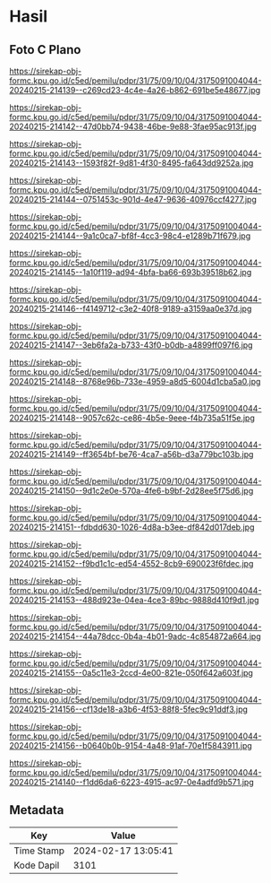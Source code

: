 # Hasil

## Foto C Plano

https://sirekap-obj-formc.kpu.go.id/c5ed/pemilu/pdpr/31/75/09/10/04/3175091004044-20240215-214139--c269cd23-4c4e-4a26-b862-691be5e48677.jpg

https://sirekap-obj-formc.kpu.go.id/c5ed/pemilu/pdpr/31/75/09/10/04/3175091004044-20240215-214142--47d0bb74-9438-46be-9e88-3fae95ac913f.jpg

https://sirekap-obj-formc.kpu.go.id/c5ed/pemilu/pdpr/31/75/09/10/04/3175091004044-20240215-214143--1593f82f-9d81-4f30-8495-fa643dd9252a.jpg

https://sirekap-obj-formc.kpu.go.id/c5ed/pemilu/pdpr/31/75/09/10/04/3175091004044-20240215-214144--0751453c-901d-4e47-9636-40976ccf4277.jpg

https://sirekap-obj-formc.kpu.go.id/c5ed/pemilu/pdpr/31/75/09/10/04/3175091004044-20240215-214144--9a1c0ca7-bf8f-4cc3-98c4-e1289b71f679.jpg

https://sirekap-obj-formc.kpu.go.id/c5ed/pemilu/pdpr/31/75/09/10/04/3175091004044-20240215-214145--1a10f119-ad94-4bfa-ba66-693b39518b62.jpg

https://sirekap-obj-formc.kpu.go.id/c5ed/pemilu/pdpr/31/75/09/10/04/3175091004044-20240215-214146--f4149712-c3e2-40f8-9189-a3159aa0e37d.jpg

https://sirekap-obj-formc.kpu.go.id/c5ed/pemilu/pdpr/31/75/09/10/04/3175091004044-20240215-214147--3eb6fa2a-b733-43f0-b0db-a4899ff097f6.jpg

https://sirekap-obj-formc.kpu.go.id/c5ed/pemilu/pdpr/31/75/09/10/04/3175091004044-20240215-214148--8768e96b-733e-4959-a8d5-6004d1cba5a0.jpg

https://sirekap-obj-formc.kpu.go.id/c5ed/pemilu/pdpr/31/75/09/10/04/3175091004044-20240215-214148--9057c62c-ce86-4b5e-9eee-f4b735a51f5e.jpg

https://sirekap-obj-formc.kpu.go.id/c5ed/pemilu/pdpr/31/75/09/10/04/3175091004044-20240215-214149--ff3654bf-be76-4ca7-a56b-d3a779bc103b.jpg

https://sirekap-obj-formc.kpu.go.id/c5ed/pemilu/pdpr/31/75/09/10/04/3175091004044-20240215-214150--9d1c2e0e-570a-4fe6-b9bf-2d28ee5f75d6.jpg

https://sirekap-obj-formc.kpu.go.id/c5ed/pemilu/pdpr/31/75/09/10/04/3175091004044-20240215-214151--fdbdd630-1026-4d8a-b3ee-df842d017deb.jpg

https://sirekap-obj-formc.kpu.go.id/c5ed/pemilu/pdpr/31/75/09/10/04/3175091004044-20240215-214152--f9bd1c1c-ed54-4552-8cb9-690023f6fdec.jpg

https://sirekap-obj-formc.kpu.go.id/c5ed/pemilu/pdpr/31/75/09/10/04/3175091004044-20240215-214153--488d923e-04ea-4ce3-89bc-9888d410f9d1.jpg

https://sirekap-obj-formc.kpu.go.id/c5ed/pemilu/pdpr/31/75/09/10/04/3175091004044-20240215-214154--44a78dcc-0b4a-4b01-9adc-4c854872a664.jpg

https://sirekap-obj-formc.kpu.go.id/c5ed/pemilu/pdpr/31/75/09/10/04/3175091004044-20240215-214155--0a5c11e3-2ccd-4e00-821e-050f642a603f.jpg

https://sirekap-obj-formc.kpu.go.id/c5ed/pemilu/pdpr/31/75/09/10/04/3175091004044-20240215-214156--cf13de18-a3b6-4f53-88f8-5fec9c91ddf3.jpg

https://sirekap-obj-formc.kpu.go.id/c5ed/pemilu/pdpr/31/75/09/10/04/3175091004044-20240215-214156--b0640b0b-9154-4a48-91af-70e1f5843911.jpg

https://sirekap-obj-formc.kpu.go.id/c5ed/pemilu/pdpr/31/75/09/10/04/3175091004044-20240215-214140--f1dd6da6-6223-4915-ac97-0e4adfd9b571.jpg


## Metadata

| Key        | Value               |
| ---------- | ------------------- |
| Time Stamp | 2024-02-17 13:05:41 |
| Kode Dapil | 3101                |



